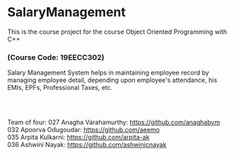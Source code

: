 # SalaryManagement
This is the course project for the course Object Oriented Programming with C++ 
### (Course Code: 19EECC302) 

Salary Management System helps in maintaining employee record by managing employee detail, depending upon employee's attendance, his EMIs, EPFs, Professional Taxes, etc.

<br/>
<br/>

Team of four: 
027 Anagha Varahamurthy: https://github.com/anaghabvm <br/>
032 Apoorva Odugoudar: https://github.com/aeemo <br/>
035 Arpita Kulkarni: https://github.com/arpita-ak <br/>
036 Ashwini Nayak: https://github.com/ashwinicnayak <br/>
